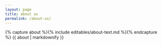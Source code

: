 ```yaml
---
layout: page
title: about us
permalink: /about-us/
---
```

{% capture about %}{% include editables/about-text.md %}{% endcapture %}
{{ about | markdownify }}
